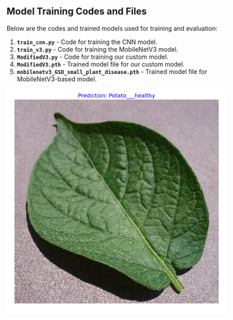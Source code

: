 ## Model Training Codes and Files

Below are the codes and trained models used for training and evaluation:

1. **`train_cnn.py`** - Code for training the CNN model.
2. **`train_v3.py`** - Code for training the MobileNetV3 model.
3. **`ModifiedV3.py`** - Code for training our custom model.
4. **`ModifiedV3.pth`** - Trained model file for our custom model.
5. **`mobilenetv3_GSD_small_plant_disease.pth`** - Trained model file for MobileNetV3-based model.

![Inference Result](https://github.com/ArashdeepSinghMaan/Machine-Learning/blob/e820988e6d7474ca745710d2a50c1563339c6966/Designing%20a%20Light-Weight%20CNN%20based%20Model%20%20for%20Crop%20Disease%20Detection/Images/Screenshot%202024-11-03%20200034.png)
